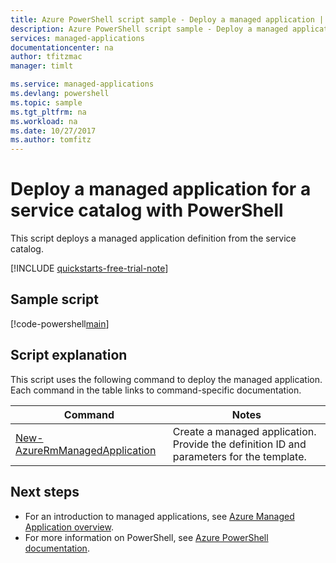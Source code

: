 ```yaml
---
title: Azure PowerShell script sample - Deploy a managed application | Microsoft Docs
description: Azure PowerShell script sample - Deploy a managed application definition
services: managed-applications
documentationcenter: na
author: tfitzmac
manager: timlt

ms.service: managed-applications
ms.devlang: powershell
ms.topic: sample
ms.tgt_pltfrm: na
ms.workload: na
ms.date: 10/27/2017
ms.author: tomfitz
---
```


# Deploy a managed application for a service catalog with PowerShell

This script deploys a managed application definition from the service catalog.


[!INCLUDE [quickstarts-free-trial-note](../../../includes/quickstarts-free-trial-note.md)]

## Sample script

[!code-powershell[main](../../../powershell_scripts/managed-applications/create-application/create-application.ps1 "Create application")]


## Script explanation

This script uses the following command to deploy the managed application. Each command in the table links to command-specific documentation.

| Command | Notes |
|---|---|
| [New-AzureRmManagedApplication](https://docs.microsoft.com/powershell/module/azurerm.resources/new-azurermmanagedapplication) | Create a managed application. Provide the definition ID and parameters for the template. |


## Next steps

* For an introduction to managed applications, see [Azure Managed Application overview](../overview.md).
* For more information on PowerShell, see [Azure PowerShell documentation](https://docs.microsoft.com/powershell/azure/get-started-azureps).
